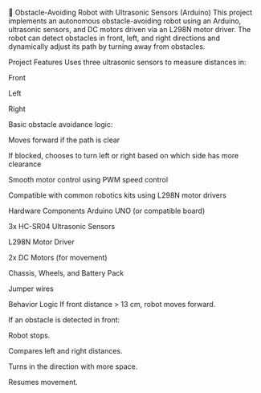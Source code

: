 🤖 Obstacle-Avoiding Robot with Ultrasonic Sensors (Arduino)
This project implements an autonomous obstacle-avoiding robot using an Arduino, ultrasonic sensors, and DC motors driven via an L298N motor driver. The robot can detect obstacles in front, left, and right directions and dynamically adjust its path by turning away from obstacles.

Project Features
Uses three ultrasonic sensors to measure distances in:

Front

Left

Right

Basic obstacle avoidance logic:

Moves forward if the path is clear

If blocked, chooses to turn left or right based on which side has more clearance

Smooth motor control using PWM speed control

Compatible with common robotics kits using L298N motor drivers

Hardware Components
Arduino UNO (or compatible board)

3x HC-SR04 Ultrasonic Sensors

L298N Motor Driver

2x DC Motors (for movement)

Chassis, Wheels, and Battery Pack

Jumper wires


Behavior Logic
If front distance > 13 cm, robot moves forward.

If an obstacle is detected in front:

Robot stops.

Compares left and right distances.

Turns in the direction with more space.

Resumes movement.
